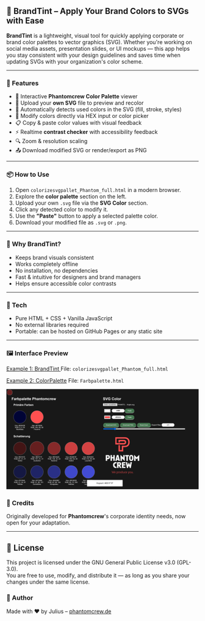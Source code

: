 ## 🧩 **BrandTint** – Apply Your Brand Colors to SVGs with Ease

**BrandTint** is a lightweight, visual tool for quickly applying corporate or brand color palettes to vector graphics (SVG). Whether you're working on social media assets, presentation slides, or UI mockups — this app helps you stay consistent with your design guidelines and saves time when updating SVGs with your organization's color scheme.

---

### 🎯 Features

* 🎨 Interactive **Phantomcrew Color Palette** viewer
* 📂 Upload your **own SVG** file to preview and recolor
* 🧠 Automatically detects used colors in the SVG (fill, stroke, styles)
* 🧪 Modify colors directly via HEX input or color picker
* 📋 Copy & paste color values with visual feedback
* ⚡ Realtime **contrast checker** with accessibility feedback
* 🔍 Zoom & resolution scaling
* 📤 Download modified SVG or render/export as PNG

---

### 📦 How to Use

1. Open `colorizesvgpallet_Phantom_full.html` in a modern browser.
2. Explore the **color palette** section on the left.
3. Upload your own `.svg` file via the **SVG Color** section.
4. Click any detected color to modify it.
5. Use the **"Paste"** button to apply a selected palette color.
6. Download your modified file as `.svg` or `.png`.

---

### 🚀 Why BrandTint?

* Keeps brand visuals consistent
* Works completely offline
* No installation, no dependencies
* Fast & intuitive for designers and brand managers
* Helps ensure accessible color contrasts

---

### 🔧 Tech

* Pure HTML + CSS + Vanilla JavaScript
* No external libraries required
* Portable: can be hosted on GitHub Pages or any static site

---

### 🖼️ Interface Preview


[Example 1: BrandTint ](https://phantomcrew-de.github.io/BrandTint/colorizesvgpallet_Phantom_full.html) File: `colorizesvgpallet_Phantom_full.html` 

[Example 2: ColorPalette](https://phantomcrew-de.github.io/BrandTint/Farbpalette.html) File: `Farbpalette.html`

![Preview](preview.png) <!-- Replace with a real screenshot -->

### 🧠 Credits

Originally developed for **Phantomcrew**'s corporate identity needs, now open for your adaptation.

---

## 📄 License

This project is licensed under the GNU General Public License v3.0 (GPL-3.0).  
You are free to use, modify, and distribute it — as long as you share your changes under the same license.

### 🤝 Author

Made with ❤️ by Julius – [phantomcrew.de](https://phantomcrew.de/)
